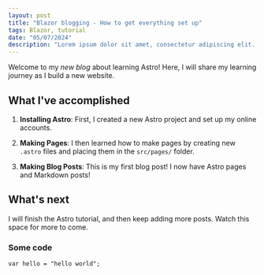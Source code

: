 ```yaml
---
layout: post
title: "Blazor blogging - How to get everything set up"
tags: Blazor, tutorial
date: "05/07/2024"
description: "Lorem ipsum dolor sit amet, consectetur adipiscing elit. Etiam volutpat venenatis lorem eu molestie. Praesent sagittis ultricies mi ut dictum. Quisque in rhoncus ex. Sed rhoncus feugiat ornare."
---
```

Welcome to my _new blog_ about learning Astro! Here, I will share my learning journey as I build a new website.

## What I've accomplished

1. **Installing Astro**: First, I created a new Astro project and set up my online accounts.

2. **Making Pages**: I then learned how to make pages by creating new `.astro` files and placing them in the `src/pages/` folder.

3. **Making Blog Posts**: This is my first blog post! I now have Astro pages and Markdown posts!

## What's next

I will finish the Astro tutorial, and then keep adding more posts. Watch this space for more to come.

### Some code
```
var hello = "hello world";
```